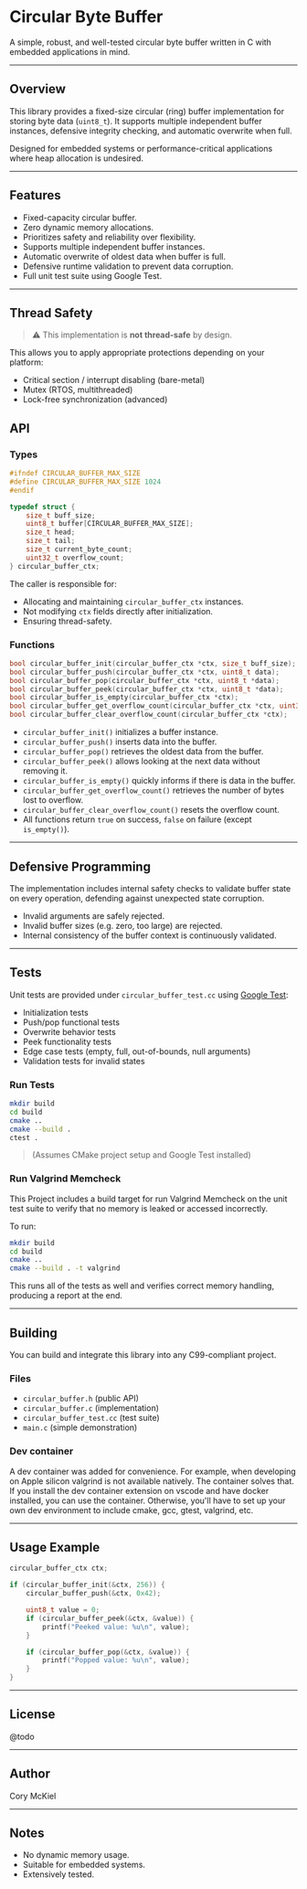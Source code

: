 
# Circular Byte Buffer

A simple, robust, and well-tested circular byte buffer written in C with embedded applications in mind.

---

## Overview

This library provides a fixed-size circular (ring) buffer implementation for storing byte data (`uint8_t`). It supports multiple independent buffer instances, defensive integrity checking, and automatic overwrite when full.

Designed for embedded systems or performance-critical applications where heap allocation is undesired.

---

## Features

- Fixed-capacity circular buffer.
- Zero dynamic memory allocations.
- Prioritizes safety and reliability over flexibility.
- Supports multiple independent buffer instances.
- Automatic overwrite of oldest data when buffer is full.
- Defensive runtime validation to prevent data corruption.
- Full unit test suite using Google Test.

---

## Thread Safety
> ⚠ This implementation is **not thread-safe** by design.

This allows you to apply appropriate protections depending on your platform:
- Critical section / interrupt disabling (bare-metal)
- Mutex (RTOS, multithreaded)
- Lock-free synchronization (advanced)

## API

### Types

```c
#ifndef CIRCULAR_BUFFER_MAX_SIZE
#define CIRCULAR_BUFFER_MAX_SIZE 1024
#endif

typedef struct {
    size_t buff_size;
    uint8_t buffer[CIRCULAR_BUFFER_MAX_SIZE];
    size_t head;
    size_t tail;
    size_t current_byte_count;
    uint32_t overflow_count;
} circular_buffer_ctx;
```

The caller is responsible for:

- Allocating and maintaining `circular_buffer_ctx` instances.
- Not modifying `ctx` fields directly after initialization.
- Ensuring thread-safety.

### Functions

```c
bool circular_buffer_init(circular_buffer_ctx *ctx, size_t buff_size);
bool circular_buffer_push(circular_buffer_ctx *ctx, uint8_t data);
bool circular_buffer_pop(circular_buffer_ctx *ctx, uint8_t *data);
bool circular_buffer_peek(circular_buffer_ctx *ctx, uint8_t *data);
bool circular_buffer_is_empty(circular_buffer_ctx *ctx);
bool circular_buffer_get_overflow_count(circular_buffer_ctx *ctx, uint32_t *overflow_count);
bool circular_buffer_clear_overflow_count(circular_buffer_ctx *ctx);
```

- `circular_buffer_init()` initializes a buffer instance.
- `circular_buffer_push()` inserts data into the buffer.
- `circular_buffer_pop()` retrieves the oldest data from the buffer.
- `circular_buffer_peek()` allows looking at the next data without removing it.
- `circular_buffer_is_empty()` quickly informs if there is data in the buffer.
- `circular_buffer_get_overflow_count()` retrieves the number of bytes lost to overflow.
- `circular_buffer_clear_overflow_count()` resets the overflow count.
- All functions return `true` on success, `false` on failure (except `is_empty()`).

---

## Defensive Programming

The implementation includes internal safety checks to validate buffer state on every operation, defending against unexpected state corruption.

- Invalid arguments are safely rejected.
- Invalid buffer sizes (e.g. zero, too large) are rejected.
- Internal consistency of the buffer context is continuously validated.

---

## Tests

Unit tests are provided under `circular_buffer_test.cc` using [Google Test](https://github.com/google/googletest):

- Initialization tests
- Push/pop functional tests
- Overwrite behavior tests
- Peek functionality tests
- Edge case tests (empty, full, out-of-bounds, null arguments)
- Validation tests for invalid states

### Run Tests

```bash
mkdir build
cd build
cmake ..
cmake --build .
ctest .
```

> (Assumes CMake project setup and Google Test installed)

### Run Valgrind Memcheck

This Project includes a build target for run Valgrind Memcheck on the unit test suite to verify that no memory is leaked or accessed incorrectly.

To run:
```bash
mkdir build
cd build
cmake ..
cmake --build . -t valgrind
```
This runs all of the tests as well and verifies correct memory handling, producing a report at the end.

---

## Building

You can build and integrate this library into any C99-compliant project.

### Files

- `circular_buffer.h`  (public API)
- `circular_buffer.c`  (implementation)
- `circular_buffer_test.cc`  (test suite)
- `main.c` (simple demonstration)

### Dev container

A dev container was added for convenience. For example, when developing on Apple silicon valgrind is not available natively. The container solves that.
If you install the dev container extension on vscode and have docker installed, you can use the container. Otherwise, you'll have to set up your own dev environment
to include cmake, gcc, gtest, valgrind, etc.

---

## Usage Example

```c
circular_buffer_ctx ctx;

if (circular_buffer_init(&ctx, 256)) {
    circular_buffer_push(&ctx, 0x42);

    uint8_t value = 0;
    if (circular_buffer_peek(&ctx, &value)) {
        printf("Peeked value: %u\n", value);
    }

    if (circular_buffer_pop(&ctx, &value)) {
        printf("Popped value: %u\n", value);
    }
}
```

---

## License

@todo

---

## Author

Cory McKiel

---

## Notes

- No dynamic memory usage.
- Suitable for embedded systems.
- Extensively tested.
